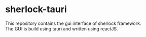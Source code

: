 # sherlock-tauri 
This repository contains the gui interface of sherlock framework.  
The GUI is build using tauri and written using reactJS.
